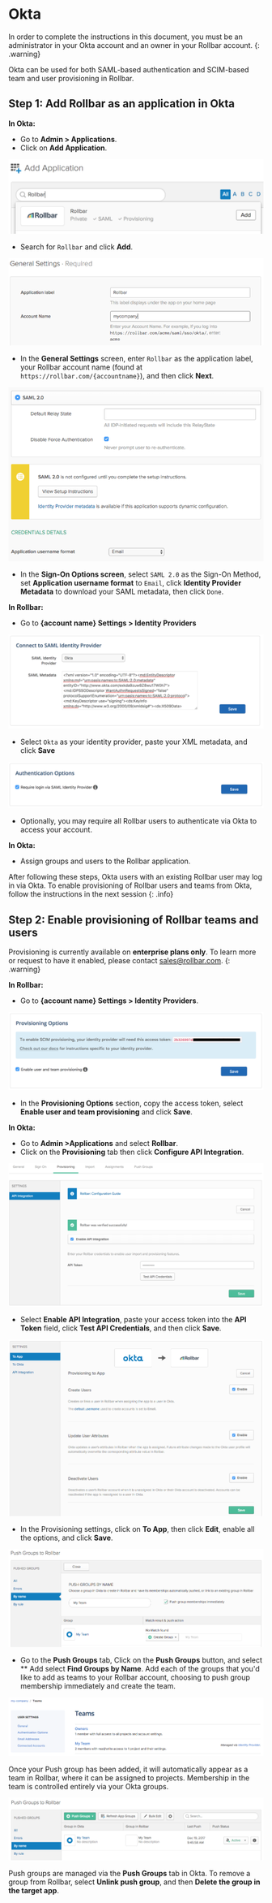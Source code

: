 # Okta

In order to complete the instructions in this document, you must be an administrator in your Okta account and an owner in your Rollbar account.
{: .warning}

Okta can be used for both SAML-based authentication and SCIM-based team and user provisioning in Rollbar.

## Step 1: Add Rollbar as an application in Okta

**In Okta:**

* Go to **Admin > Applications**.
* Click on **Add Application**.

![](../images/tools/okta/okta-add-rollbar.png)

* Search for `Rollbar` and click **Add**.

![](../images/tools/okta/okta-general-settings.png)

* In the **General Settings** screen, enter `Rollbar` as the application label, your Rollbar account name (found at `https://rollbar.com/{accountname}`), and then click **Next**.

![](../images/tools/okta/okta-sign-on-options.png)

* In the **Sign-On Options screen**, select `SAML 2.0` as the Sign-On Method, set **Application username format** to `Email`, click **Identity Provider Metadata** to download your SAML metadata, then click `Done`.

**In Rollbar:**

* Go to **{account name} Settings > Identity Providers**

![](../images/tools/okta/rollbar-okta-idp.png)

* Select `Okta` as your identity provider, paste your XML metadata, and click **Save**

![](../images/tools/okta/rollbar-idp-required.png)

* Optionally, you may require all Rollbar users to authenticate via Okta to access your account.

**In Okta:**

* Assign groups and users to the Rollbar application.

After following these steps, Okta users with an existing Rollbar user may log in via Okta.  To enable provisioning of Rollbar users and teams from Okta, follow the instructions in the next session
{: .info}

## Step 2: Enable provisioning of Rollbar teams and users

Provisioning is currently available on **enterprise plans only**.  To learn more or request to have it enabled, please contact [sales@rollbar.com](mailto:sales@rollbar.com).
{: .warning}

**In Rollbar:**

* Go to **{account name} Settings > Identity Providers**.

![](../images/tools/okta/rollbar-provisioning-options.png)

* In the **Provisioning Options** section, copy the access token, select **Enable user and team provisioning** and click **Save**.

**In Okta:**

* Go to **Admin >Applications** and select **Rollbar**.
* Click on the **Provisioning** tab then click **Configure API Integration**.

![](../images/tools/okta/okta-enable-api-integration.png)

* Select **Enable API Integration**, paste your access token into the **API Token** field, click **Test API Credentials**, and then click **Save**.

![](../images/tools/okta/okta-provisioning-to-app.png)

* In the Provisioning settings, click on **To App**, then click **Edit**, enable all the options, and click **Save**.

![](../images/tools/okta/okta-add-push-group.png)

* Go to the **Push Groups** tab, Click on the **Push Groups** button, and select ** Add select **Find Groups by Name**.  Add each of the groups that you'd like to add as teams to your Rollbar account, choosing to push group membership immediately and create the team.

![](../images/tools/okta/rollbar-teams.png)

Once your Push group has been added, it will automatically appear as a team in Rollbar, where it can be assigned to projects.  Membership in the team is controlled entirely via your Okta groups.

![](../images/tools/okta/okta-push-groups.png)

Push groups are managed via the **Push Groups** tab in Okta.  To remove a group from Rollbar, select **Unlink push group**, and then **Delete the group in the target app**.
